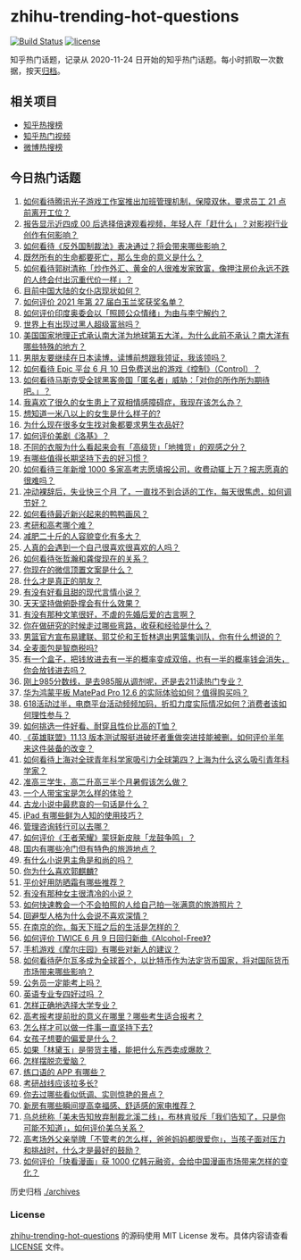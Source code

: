 # zhihu-trending-hot-questions

[![Build Status](https://github.com/justjavac/zhihu-trending-hot-questions/workflows/ci/badge.svg?branch=master)](https://github.com/justjavac/zhihu-trending-hot-questions/actions)
[![license](https://img.shields.io/github/license/justjavac/zhihu-trending-hot-questions)](https://github.com/justjavac/zhihu-trending-hot-questions/blob/master/LICENSE)

知乎热门话题，记录从 2020-11-24 日开始的知乎热门话题。每小时抓取一次数据，按天[归档](./archives)。

## 相关项目

- [知乎热搜榜](https://github.com/justjavac/zhihu-trending-top-search)
- [知乎热门视频](https://github.com/justjavac/zhihu-trending-hot-video)
- [微博热搜榜](https://github.com/justjavac/weibo-trending-hot-search)

## 今日热门话题

<!-- BEGIN -->
<!-- 最后更新时间 Fri Jun 11 2021 04:01:37 GMT+0800 (China Standard Time) -->

1. [如何看待腾讯光子游戏工作室推出加班管理机制，保障双休，要求员工 21
   点前离开工位？](https://www.zhihu.com/question/464150896)
2. [报告显示近四成 00
   后选择倍速观看视频，年轻人在「赶什么」？对影视行业创作有何影响？](https://www.zhihu.com/question/464019954)
3. [如何看待《反外国制裁法》表决通过？将会带来哪些影响？](https://www.zhihu.com/question/464277187)
4. [既然所有的生命都要死亡，那么生命的意义是什么？](https://www.zhihu.com/question/288017836)
5. [如何看待郭树清称「炒作外汇、黄金的人很难发家致富，像押注房价永远不跌的人终会付出沉重代价一样」？](https://www.zhihu.com/question/464243954)
6. [目前中国大陆的女仆店现状如何？](https://www.zhihu.com/question/60687879)
7. [如何评价 2021 年第 27 届白玉兰奖获奖名单？](https://www.zhihu.com/question/464326311)
8. [如何评价印度奥委会以「照顾公众情绪」为由与李宁解约？](https://www.zhihu.com/question/464221165)
9. [世界上有出现过黑人超级富翁吗？](https://www.zhihu.com/question/316418280)
10. [美国国家地理正式承认南大洋为地球第五大洋，为什么此前不承认？南大洋有哪些特殊的地方？](https://www.zhihu.com/question/464055142)
11. [男朋友要继续在日本读博，读博前想跟我领证，我该领吗？](https://www.zhihu.com/question/462494313)
12. [如何看待 Epic 平台 6 月 10
    日免费送出的游戏《控制》（Control）？](https://www.zhihu.com/question/464360791)
13. [如何看待马斯克受全球黑客帝国「匿名者」威胁：「对你的所作所为期待吧。」？](https://www.zhihu.com/question/463674631)
14. [我喜欢了很久的女生患上了双相情感障碍症，我现在该怎么办？](https://www.zhihu.com/question/400354421)
15. [想知道一米八以上的女生是什么样子的?](https://www.zhihu.com/question/433141761)
16. [为什么现在很多女生找对象都要求男生衣品好?](https://www.zhihu.com/question/462357177)
17. [如何评价美剧《洛基》？](https://www.zhihu.com/question/462557527)
18. [不同的衣服为什么看起来会有「高级货」「地摊货」的观感之分？](https://www.zhihu.com/question/68232440)
19. [有哪些值得长期坚持下去的好习惯？](https://www.zhihu.com/question/301793024)
20. [如何看待三年新增 1000
    多家高考志愿填报公司，收费动辄上万？报志愿真的很难吗？](https://www.zhihu.com/question/464228987)
21. [冲动裸辞后，失业快三个月
    了，一直找不到合适的工作，每天很焦虑，如何调节好？](https://www.zhihu.com/question/430896392)
22. [如何看待最近新兴起来的鸭鸭画风？](https://www.zhihu.com/question/463510531)
23. [考研和高考哪个难？](https://www.zhihu.com/question/440451177)
24. [减肥二十斤的人容貌变化有多大？](https://www.zhihu.com/question/339245837)
25. [人真的会遇到一个自己很喜欢很喜欢的人吗？](https://www.zhihu.com/question/463291945)
26. [如何看待张哲瀚和龚俊现在的关系？](https://www.zhihu.com/question/458226340)
27. [你现在的微信顶置文案是什么？](https://www.zhihu.com/question/453486513)
28. [什么才是真正的朋友？](https://www.zhihu.com/question/24101927)
29. [有没有好看且甜的现代言情小说？](https://www.zhihu.com/question/438709562)
30. [天天坚持做俯卧撑会有什么效果？](https://www.zhihu.com/question/288024454)
31. [有没有那种文笔很好，不虐的先婚后爱的古言啊？](https://www.zhihu.com/question/417473311)
32. [你在做研究的时候走过哪些弯路，收获和经验是什么？](https://www.zhihu.com/question/26428572)
33. [男篮官方宣布易建联、郭艾伦和王哲林退出男篮集训队，你有什么想说的？](https://www.zhihu.com/question/464171039)
34. [全麦面包是智商税吗?](https://www.zhihu.com/question/416804902)
35. [有一个盒子，把钱放进去有一半的概率变成双倍，也有一半的概率钱会消失，你会放钱进去吗？](https://www.zhihu.com/question/463236177)
36. [刚上985分数线，是去985服从调剂呢，还是去211读热门专业？](https://www.zhihu.com/question/448604507)
37. [华为鸿蒙平板 MatePad Pro 12.6
    的实际体验如何？值得购买吗？](https://www.zhihu.com/question/464198645)
38. [618活动过半，电商平台活动频频加码，折扣力度实际情况如何？消费者该如何理性参与？](https://www.zhihu.com/question/464028524)
39. [如何挑选一件好看、耐穿且性价比高的T恤？](https://www.zhihu.com/question/404173699)
40. [《英雄联盟》11.13
    版本测试服挺进破坏者重做突进技能被删，如何评价半年来这件装备的改变？](https://www.zhihu.com/question/464089576)
41. [如何看待上海对全球青年科学家吸引力全球第四？上海为什么这么吸引青年科学家？](https://www.zhihu.com/question/463231999)
42. [准高三学生，高二升高三半个月暑假该怎么做？](https://www.zhihu.com/question/328385434)
43. [一个人带宝宝是怎么样的体验？](https://www.zhihu.com/question/312960539)
44. [古龙小说中最悲哀的一句话是什么？](https://www.zhihu.com/question/463769393)
45. [iPad 有哪些鲜为人知的使用技巧？](https://www.zhihu.com/question/27682420)
46. [管理咨询转行可以去哪？](https://www.zhihu.com/question/21307422)
47. [如何评价《王者荣耀》蒙犽新皮肤「龙鼓争鸣」？](https://www.zhihu.com/question/463843493)
48. [国内有哪些冷门但有特色的旅游地点？](https://www.zhihu.com/question/19855515)
49. [有什么小说男主角是和尚的吗？](https://www.zhihu.com/question/62712314)
50. [你为什么喜欢郭麒麟?](https://www.zhihu.com/question/377729124)
51. [平价好用防晒霜有哪些推荐？](https://www.zhihu.com/question/290829120)
52. [有没有那种女主很清冷的小说？](https://www.zhihu.com/question/365640922)
53. [如何快速教会一个不会拍照的人给自己拍一张满意的旅游照片？](https://www.zhihu.com/question/21683968)
54. [回避型人格为什么会说不喜欢深情？](https://www.zhihu.com/question/451675251)
55. [在南京的你，每天下班之后的生活是怎样的？](https://www.zhihu.com/question/463893798)
56. [如何评价 TWICE 6 月 9
    日回归新曲《Alcohol-Free》?](https://www.zhihu.com/question/464107220)
57. [手机游戏《摩尔庄园》有哪些对新人的建议？](https://www.zhihu.com/question/462564990)
58. [如何看待萨尔瓦多成为全球首个，以比特币作为法定货币国家，将对国际货币市场带来哪些影响？](https://www.zhihu.com/question/464147867)
59. [公务员一定能考上吗？](https://www.zhihu.com/question/463166599)
60. [英语专业专四好过吗 ？](https://www.zhihu.com/question/389176629)
61. [怎样正确地选择大学专业？](https://www.zhihu.com/question/56998038)
62. [高考报考提前批的意义在哪里？哪些考生适合报考？](https://www.zhihu.com/question/282698579)
63. [怎么样才可以做一件事一直坚持下去?](https://www.zhihu.com/question/462919209)
64. [女孩子想要的偏爱是什么？](https://www.zhihu.com/question/392000444)
65. [如果「林黛玉」是带货主播，能把什么东西卖成爆款？](https://www.zhihu.com/question/464064077)
66. [怎样摆脱恋爱脑？](https://www.zhihu.com/question/311298787)
67. [练口语的 APP 有哪些？](https://www.zhihu.com/question/25707926)
68. [考研战线应该拉多长?](https://www.zhihu.com/question/349634304)
69. [你去过哪些看似低调、实则惊艳的景点？](https://www.zhihu.com/question/459376793)
70. [新房有哪些瞬间提高幸福感、舒适感的家电推荐？](https://www.zhihu.com/question/438134229)
71. [乌总统称「美未告知放弃制裁北溪二线」，布林肯驳斥「我们告知了，只是你可能不知道」，如何评价美乌关系？](https://www.zhihu.com/question/464060123)
72. [高考场外父亲举牌「不管考的怎么样，爸爸妈妈都很爱你」，当孩子面对压力和挑战时，什么才是最好的鼓励？](https://www.zhihu.com/question/464058857)
73. [如何评价「快看漫画」获 1000
    亿韩元融资，会给中国漫画市场带来怎样的变化？](https://www.zhihu.com/question/464056519)

<!-- END -->

历史归档 [./archives](./archives)

### License

[zhihu-trending-hot-questions](https://github.com/justjavac/zhihu-trending-hot-questions)
的源码使用 MIT License 发布。具体内容请查看 [LICENSE](./LICENSE) 文件。
